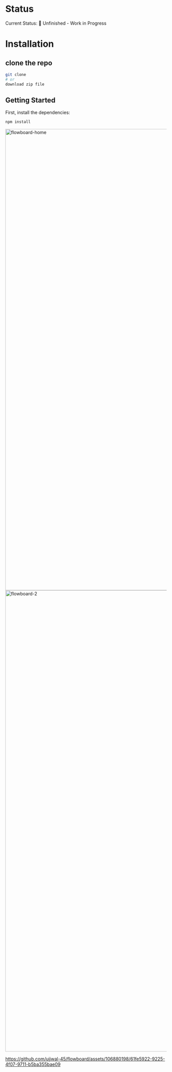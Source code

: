 # Status
Current Status: 🚧 Unfinished - Work in Progress

# Installation
## clone the repo
```bash
git clone
# or 
download zip file
```


## Getting Started

First, install the dependencies:

```bash
npm install
```
<img width="1437" alt="flowboard-home" src="https://github.com/ujjwal-45/flowboard/assets/106880198/2c7f9a14-48f7-43d5-9297-37d5618b2c01">
<img width="1437" alt="flowboard-2" src="https://github.com/ujjwal-45/flowboard/assets/106880198/6ef7906b-8a09-485b-8c81-cebe415c38ce">


https://github.com/ujjwal-45/flowboard/assets/106880198/61fe5922-9225-4f07-9711-b5ba355bae09

